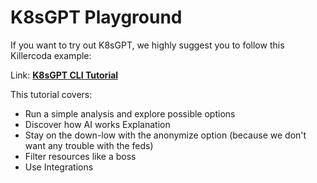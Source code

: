 # K8sGPT Playground

If you want to try out K8sGPT, we highly suggest you to follow this Killercoda example:

Link: [**K8sGPT CLI Tutorial**](https://killercoda.com/matthisholleville/scenario/k8sgpt-cli)

This tutorial covers:

- Run a simple analysis and explore possible options
- Discover how AI works Explanation
- Stay on the down-low with the anonymize option (because we don't want any trouble with the feds)
- Filter resources like a boss
- Use Integrations
